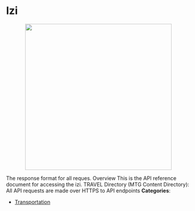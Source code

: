 # Izi

<p align="center">
    <img width="400" src="https://raw.githubusercontent.com/awesome-apis/awesome-apis/apis/izi/logo_256x256.png" />
</p>


The response format for all reques. Overview This is the API reference document for accessing the izi. TRAVEL Directory (MTG Content Directory): All API requests are made over HTTPS to API endpoints
**Categories**:

- [Transportation](https://github/awesome-apis/awesome-apis#transportation)



